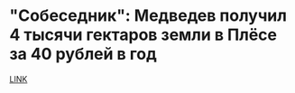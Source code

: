 # "Собеседник": Медведев получил 4 тысячи гектаров земли в Плёсе за 40 рублей в год



[LINK](https://varlamov.ru/2301787.html)